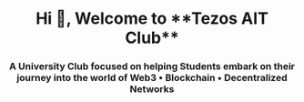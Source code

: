 <h1 align="center">Hi 👋, Welcome to **Tezos AIT Club**</h1>

<h3 align="center">A University Club focused on helping Students embark on their journey into the world of Web3 • Blockchain • Decentralized Networks</h3>
